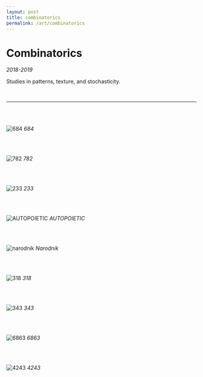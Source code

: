 ```yaml
---
layout: post
title: combinatorics
permalink: /art/combinatorics
---
```


# Combinatorics
*2018-2019*
<br>

Studies in patterns, texture, and stochasticity. 

<br>

___
<br>
<br>

![684](/assets/img/combinatorics/600x/684.70p.jpg)
*684*

<br>
<br>


![782](/assets/img/combinatorics/600x/782.70p.jpg)
*782*

<br>
<br>

![233](/assets/img/combinatorics/600x/233.70p.jpg)
*233*

<br>
<br>

![AUTOPOIETIC](/assets/img/combinatorics/600x/514.70p.jpg)
*AUTOPOIETIC*

<br>
<br>

![narodnik](/assets/img/combinatorics/600x/narodnik.70p.jpg)
*Narodnik*

<br>
<br>

![318](/assets/img/combinatorics/600x/318.70p.jpg)
*318*

<br>
<br>


![343](/assets/img/combinatorics/600x/343.70p.jpg)
*343*

<br>
<br>

![6863](/assets/img/combinatorics/600x/6863.70p.jpg)
*6863*

<br>
<br>

![4243](/assets/img/combinatorics/600x/4243.70p.jpg)
*4243*

<!-- <br>
<br>

![214](/assets/img/combinatorics/600x/214.70p.jpg)
*214* -->